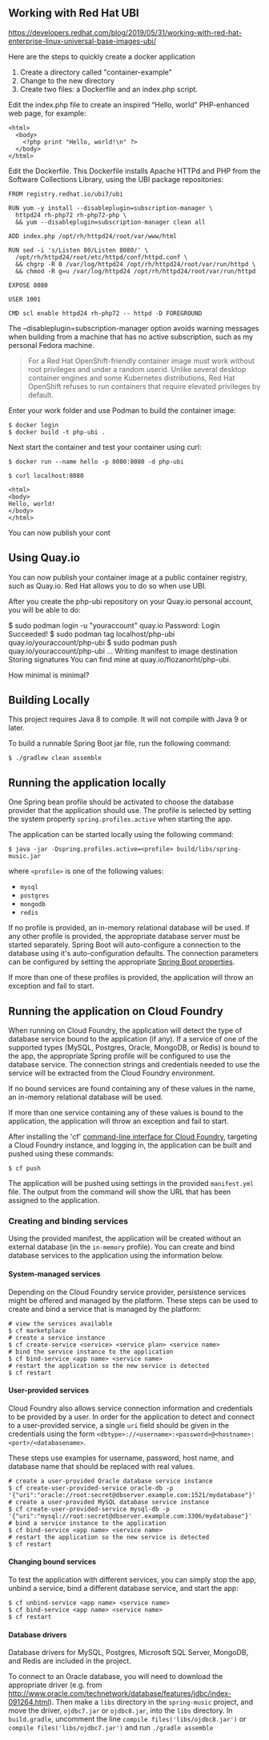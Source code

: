 ## Working with Red Hat UBI
https://developers.redhat.com/blog/2019/05/31/working-with-red-hat-enterprise-linux-universal-base-images-ubi/

Here are the steps to quickly create a docker application

1. Create a directory called "container-example"
1. Change to the new directory
1. Create two files: a Dockerfile and an index.php script.

Edit the index.php file to create an inspired “Hello, world” PHP-enhanced web page, for example:
```
<html>
  <body>
    <?php print "Hello, world!\n" ?>
  </body>
</html>
```

Edit the Dockerfile. This Dockerfile installs Apache HTTPd and PHP from the Software Collections Library, using the UBI package repositories:

```
FROM registry.redhat.io/ubi7/ubi

RUN yum -y install --disableplugin=subscription-manager \
  httpd24 rh-php72 rh-php72-php \
  && yum --disableplugin=subscription-manager clean all

ADD index.php /opt/rh/httpd24/root/var/www/html

RUN sed -i 's/Listen 80/Listen 8080/' \
  /opt/rh/httpd24/root/etc/httpd/conf/httpd.conf \
  && chgrp -R 0 /var/log/httpd24 /opt/rh/httpd24/root/var/run/httpd \
  && chmod -R g=u /var/log/httpd24 /opt/rh/httpd24/root/var/run/httpd

EXPOSE 8080

USER 1001

CMD scl enable httpd24 rh-php72 -- httpd -D FOREGROUND
```

The –disableplugin=subscription-manager option avoids warning messages when building from a machine that has no active subscription, such as my personal Fedora machine.

> For a Red Hat OpenShift-friendly container image must work without root privileges and under a random userid. 
> Unlike several desktop container engines and some Kubernetes distributions, Red Hat OpenShift refuses to run containers that require elevated privileges by default.

Enter your work folder and use Podman to build the container image:
```
$ docker login
$ docker build -t php-ubi .
```

Next start the container and test your container using curl:
```
$ docker run --name hello -p 8080:8080 -d php-ubi

$ curl localhost:8080

<html>
<body>
Hello, world!
</body>
</html>

```
You can now publish your cont

## Using Quay.io

You can now publish your container image at a public container registry, such as Quay.io. Red Hat allows you to do so when use UBI.

After you create the php-ubi repository on your Quay.io personal account, you will be able to do:

$ sudo podman login -u "youraccount" quay.io
Password:
Login Succeeded!
$ sudo podman tag localhost/php-ubi quay.io/youraccount/php-ubi
$ sudo podman push quay.io/youraccount/php-ubi
...
Writing manifest to image destination
Storing signatures
You can find mine at quay.io/flozanorht/php-ubi.

How minimal is minimal?

## Building Locally

This project requires Java 8 to compile. It will not compile with Java 9 or later.

To build a runnable Spring Boot jar file, run the following command: 

~~~
$ ./gradlew clean assemble
~~~

## Running the application locally

One Spring bean profile should be activated to choose the database provider that the application should use. The profile is selected by setting the system property `spring.profiles.active` when starting the app.

The application can be started locally using the following command:

~~~
$ java -jar -Dspring.profiles.active=<profile> build/libs/spring-music.jar
~~~

where `<profile>` is one of the following values:

* `mysql`
* `postgres`
* `mongodb`
* `redis`

If no profile is provided, an in-memory relational database will be used. If any other profile is provided, the appropriate database server must be started separately. Spring Boot will auto-configure a connection to the database using it's auto-configuration defaults. The connection parameters can be configured by setting the appropriate [Spring Boot properties](http://docs.spring.io/spring-boot/docs/current/reference/html/common-application-properties.html).

If more than one of these profiles is provided, the application will throw an exception and fail to start.

















## Running the application on Cloud Foundry

When running on Cloud Foundry, the application will detect the type of database service bound to the application (if any). If a service of one of the supported types (MySQL, Postgres, Oracle, MongoDB, or Redis) is bound to the app, the appropriate Spring profile will be configured to use the database service. The connection strings and credentials needed to use the service will be extracted from the Cloud Foundry environment.

If no bound services are found containing any of these values in the name, an in-memory relational database will be used.

If more than one service containing any of these values is bound to the application, the application will throw an exception and fail to start.

After installing the 'cf' [command-line interface for Cloud Foundry](http://docs.cloudfoundry.org/cf-cli/), targeting a Cloud Foundry instance, and logging in, the application can be built and pushed using these commands:

~~~
$ cf push
~~~

The application will be pushed using settings in the provided `manifest.yml` file. The output from the command will show the URL that has been assigned to the application.

### Creating and binding services

Using the provided manifest, the application will be created without an external database (in the `in-memory` profile). You can create and bind database services to the application using the information below.

#### System-managed services

Depending on the Cloud Foundry service provider, persistence services might be offered and managed by the platform. These steps can be used to create and bind a service that is managed by the platform:

~~~
# view the services available
$ cf marketplace
# create a service instance
$ cf create-service <service> <service plan> <service name>
# bind the service instance to the application
$ cf bind-service <app name> <service name>
# restart the application so the new service is detected
$ cf restart
~~~

#### User-provided services

Cloud Foundry also allows service connection information and credentials to be provided by a user. In order for the application to detect and connect to a user-provided service, a single `uri` field should be given in the credentials using the form `<dbtype>://<username>:<password>@<hostname>:<port>/<databasename>`.

These steps use examples for username, password, host name, and database name that should be replaced with real values.

~~~
# create a user-provided Oracle database service instance
$ cf create-user-provided-service oracle-db -p '{"uri":"oracle://root:secret@dbserver.example.com:1521/mydatabase"}'
# create a user-provided MySQL database service instance
$ cf create-user-provided-service mysql-db -p '{"uri":"mysql://root:secret@dbserver.example.com:3306/mydatabase"}'
# bind a service instance to the application
$ cf bind-service <app name> <service name>
# restart the application so the new service is detected
$ cf restart
~~~

#### Changing bound services

To test the application with different services, you can simply stop the app, unbind a service, bind a different database service, and start the app:

~~~
$ cf unbind-service <app name> <service name>
$ cf bind-service <app name> <service name>
$ cf restart
~~~

#### Database drivers

Database drivers for MySQL, Postgres, Microsoft SQL Server, MongoDB, and Redis are included in the project.

To connect to an Oracle database, you will need to download the appropriate driver (e.g. from http://www.oracle.com/technetwork/database/features/jdbc/index-091264.html). Then make a `libs` directory in the `spring-music` project, and move the driver, `ojdbc7.jar` or `ojdbc8.jar`, into the `libs` directory.
In `build.gradle`, uncomment the line `compile files('libs/ojdbc8.jar')` or `compile files('libs/ojdbc7.jar')` and run `./gradle assemble`
